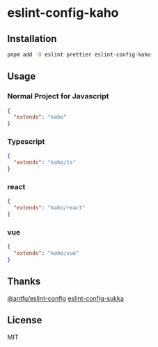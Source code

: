 # eslint-config-kaho

## Installation

```bash
pnpm add -D eslint prettier eslint-config-kaho
```

## Usage

### Normal Project for Javascript

```json
{
  "extends": "kaho"
}
```

### Typescript

```json
{
  "extends": "kaho/ts"
}
```

### react

```json
{
  "extends": "kaho/react"
}
```

### vue

```json
{
  "extends": "kaho/vue"
}
```

## Thanks

[@antfu/eslint-config](https://github.com/antfu/eslint-config)
[eslint-config-sukka](https://github.com/SukkaW/eslint-config-sukka)

## License

MIT
